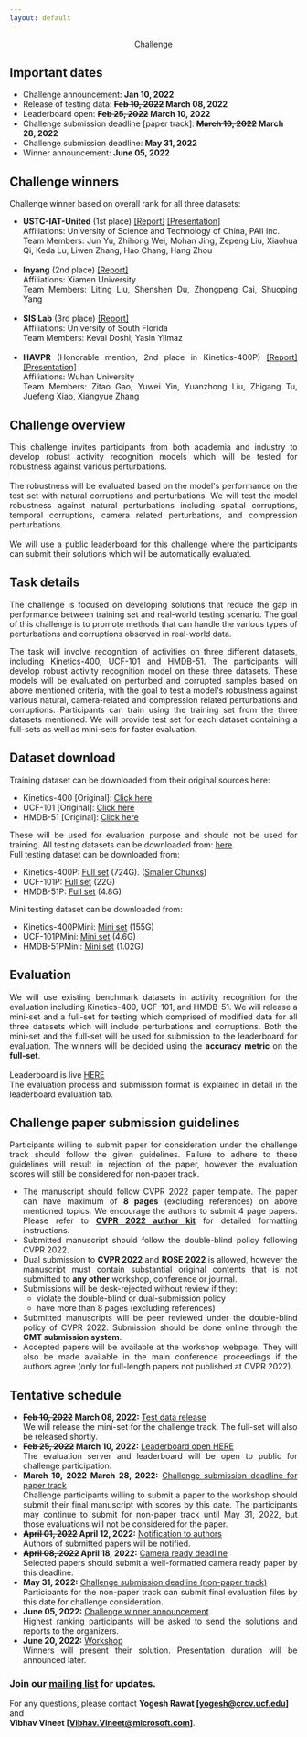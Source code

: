 ```yaml
---
layout: default
---
```


<div style="text-align: center">
<u><g8>Challenge</g8></u>
</div>

## Important dates
- Challenge announcement: <strong>Jan 10, 2022</strong>
- Release of testing data: <strong><s>Feb 10, 2022</s> March 08, 2022</strong>
- Leaderboard open: <strong><s>Feb 25, 2022</s> March 10, 2022</strong>
- Challenge submission deadline [paper track]: <strong><s>March 10, 2022</s> March 28, 2022</strong>
- Challenge submission deadline: <strong>May 31, 2022</strong>
- Winner announcement: <strong>June 05, 2022</strong>


## Challenge winners
<div style="text-align: justify">
Challenge winner based on overall rank for all three datasets:
<ul>
<li><b>USTC-IAT-United</b> (1st place) <a href="https://www.crcv.ucf.edu/wp-content/uploads/2018/11/USTC_IAT_first_solution_rose_challenge_22.pdf">[Report]</a> <a href="https://www.crcv.ucf.edu/wp-content/uploads/2018/11/USTC_IAT_first_presentation_rose_challenge_22.pptx">[Presentation]</a><br>
Affiliations: University of Science and Technology of China, PAII Inc.<br>
Team Members: Jun Yu, Zhihong Wei, Mohan Jing, Zepeng Liu, Xiaohua Qi, Keda Lu, Liwen Zhang, Hao Chang, Hang Zhou
</li>
<br>
<li><b>Inyang</b> (2nd place) <a href="https://www.crcv.ucf.edu/wp-content/uploads/2018/11/inyang_second_solution_rose_challenge_22.pdf">[Report]</a><br>
Affiliations: Xiamen University<br>
Team Members: Liting Liu, Shenshen Du, Zhongpeng Cai, Shuoping Yang
</li>
<br>
<li><b>SIS Lab</b> (3rd place) <a href="https://www.crcv.ucf.edu/wp-content/uploads/2018/11/sislab_third_solution_rose_challenge_22.pdf">[Report]</a><br>
Affiliations: University of South Florida<br>
Team Members: Keval Doshi, Yasin Yilmaz
</li>
<br>
<li><b>HAVPR</b> (Honorable mention, 2nd place in Kinetics-400P) <a href="https://www.crcv.ucf.edu/wp-content/uploads/2018/11/bibiko_fourth_solution_rose_challenge_22.pdf">[Report]</a> <a href="https://www.crcv.ucf.edu/wp-content/uploads/2018/11/bibiko_fourth_presentation_rose_challenge_22.pptx">[Presentation]</a><br>
Affiliations: Wuhan University<br>
Team Members: Zitao Gao, Yuwei Yin, Yuanzhong Liu, Zhigang Tu, Juefeng Xiao, Xiangyue Zhang
</li>
</ul>
</div>

## Challenge overview
<div style="text-align: justify">
This challenge invites participants from both academia and industry to develop robust activity recognition models which will be tested for robustness against various perturbations. 
<br>
<br>
The robustness will be evaluated based on the model's performance on the test set with natural corruptions and perturbations. 
We will test the model robustness against natural perturbations including spatial corruptions, temporal corruptions, 
camera related perturbations, and compression perturbations.
<br>
<br>
We will use a public leaderboard for this challenge where the participants can submit their solutions which will be automatically evaluated.
</div>


## Task details
<div style="text-align: justify">
The challenge is focused on developing solutions that reduce the gap in performance between training set and real-world testing scenario. The goal of this challenge is to promote methods that can handle the various types of perturbations and corruptions observed in real-world data. 
    
The task will involve recognition of activities on three different datasets, including Kinetics-400, UCF-101 and HMDB-51. The participants will develop robust activity recognition model on these three datasets. These models will be evaluated on perturbed and corrupted samples based on above mentioned criteria, with the goal to test a model's robustness against various natural, camera-related and compression related perturbations and corruptions. Participants can train using the training set from the three datasets mentioned. We will provide test set for each dataset containing a full-sets as well as mini-sets for faster evaluation.
</div>

## Dataset download
<div style="text-align: justify">
Training dataset can be downloaded from their original sources here:
<ul>
<li>Kinetics-400 [Original]: <a href="https://storage.googleapis.com/deepmind-media/Datasets/kinetics400.tar.gz">Click here</a></li>
<li>UCF-101 [Original]: <a href="https://www.crcv.ucf.edu/research/data-sets/ucf101/">Click here</a></li>
<li>HMDB-51 [Original]: <a href="https://serre-lab.clps.brown.edu/resource/hmdb-a-large-human-motion-database/#Downloads">Click here</a></li>
</ul>

These will be used for evaluation purpose and should not be used for training. 
All testing datasets can be downloaded from: <a href="https://www.crcv.ucf.edu/data1/robustness/">here</a>.    
Full testing dataset can be downloaded from:
<ul>
<li>Kinetics-400P: <a href="https://www.crcv.ucf.edu/data1/robustness/robustness-kinetics400-fullset.sq">Full set</a> (724G). (<a href="https://www.crcv.ucf.edu/data1/robustness/kinetics400-fullset-split/">Smaller Chunks</a>) </li>
<li>UCF-101P: <a href="https://www.crcv.ucf.edu/data1/robustness/robustness-ucf101-fullset.sq">Full set</a> (22G)</li>
<li>HMDB-51P: <a href="https://www.crcv.ucf.edu/data1/robustness/robustness-hmdb51-fullset.sq">Full set</a> (4.8G)</li>
</ul>
    
Mini testing dataset can be downloaded from:
<ul>
<li>Kinetics-400PMini: <a href="https://www.crcv.ucf.edu/data1/robustness/robustness-kinetics400-smallset.sq">Mini set</a> (155G)</li>
<li>UCF-101PMini: <a href="https://www.crcv.ucf.edu/data1/robustness/robustness-ucf101-smallset.sq">Mini set</a> (4.6G)</li>
<li>HMDB-51PMini: <a href="https://www.crcv.ucf.edu/data1/robustness/robustness-hmdb51-smallset.sq">Mini set</a> (1.02G)</li>
</ul>    
</div>

## Evaluation
<div style="text-align: justify">
We will use existing benchmark datasets in activity recognition for the evaluation including Kinetics-400, UCF-101, and HMDB-51. We will release a mini-set and a full-set for testing which comprised of modified data for all three datasets which will include perturbations and corruptions. Both the mini-set and the full-set will be used for submission to the leaderboard for evaluation. The winners will be decided using the <b>accuracy metric</b> on the <b>full-set</b>.
<br>
<br>
Leaderboard is live <a href="https://codalab.lisn.upsaclay.fr/competitions/2618">HERE</a>
<br>
The evaluation process and submission format is explained in detail in the leaderboard evaluation tab.
</div>


## Challenge paper submission guidelines
<div style="text-align: justify">
Participants willing to submit paper for consideration under the challenge track should follow the given guidelines. Failure to adhere to these guidelines will result in rejection of the paper, however the evaluation scores will still be considered for non-paper track.
<ul>
<li> The manuscript should follow CVPR 2022 paper template. The paper can have maximum of <b>8 pages</b> (excluding references) on above mentioned topics. We encourage the authors to submit 4 page papers. Please refer to <a href="https://cvpr2022.thecvf.com/sites/default/files/2021-10/cvpr2022-author_kit-v1_1-1.zip"><b>CVPR 2022 author kit</b></a> for detailed formatting instructions. </li>
<li> Submitted manuscript should follow the double-blind policy following CVPR 2022.</li>
<li> Dual submission to <b>CVPR 2022</b> and <b>ROSE 2022</b> is allowed, however the manuscript must contain substantial original contents that is not submitted to <b>any other</b> workshop, conference or journal.</li>
<li> Submissions will be desk-rejected without review if they:
    <ul>
    <li> violate the double-blind or dual-submission policy</li>
    <li> have more than 8 pages (excluding references)</li>
    </ul>
</li>
<li> Submitted manuscripts will be peer reviewed under the double-blind policy of CVPR 2022. Submission should be done online through the <b>CMT submission system</b>.</li>
<li> Accepted papers will be available at the workshop webpage. They will also be made available in the main conference proceedings if the authors agree (only for full-length papers not published at CVPR 2022).</li>
</ul>
</div>


## Tentative schedule
<div style="text-align: justify">
<ul>
<li> <b><s>Feb 10, 2022</s> March 08, 2022:</b> <u>Test data release</u> <br>We will release the mini-set for the challenge track. The full-set will also be released shortly. </li>
<li> <b><s>Feb 25, 2022</s> March 10, 2022:</b> <u>Leaderboard open <a href="https://codalab.lisn.upsaclay.fr/competitions/2618">HERE</a></u> <br>The evaluation server and leaderboard will be open to public for challenge participation. </li>
<li> <b><s>March 10, 2022</s> March 28, 2022:</b> <u>Challenge submission deadline for paper track</u> <br>Challenge participants willing to submit a paper to the workshop should submit their final manuscript with scores by this date. The participants may continue to submit for non-paper track until May 31, 2022, but those evaluations will not be considered for the paper. </li>
<li> <b><s>April 01, 2022</s> April 12, 2022:</b> <u>Notification to authors</u> <br>Authors of submitted papers will be notified.</li>
<li> <b><s>April 08, 2022</s> April 18, 2022:</b> <u>Camera ready deadline</u> <br>Selected papers should submit a well-formatted camera ready paper by this deadline.</li>
<li> <b>May 31, 2022:</b> <u>Challenge submission deadline (non-paper track)</u> <br>Participants for the non-paper track can submit final evaluation files by this date for challenge consideration. </li>
<li> <b>June 05, 2022:</b> <u>Challenge winner announcement</u> <br>Highest ranking participants will be asked to send the solutions and reports to the organizers.</li>
<li> <b>June 20, 2022:</b> <u>Workshop</u> <br>Winners will present their solution. Presentation duration will be announced later.</li>
</ul>
</div>

### Join our **[mailing list](https://groups.google.com/g/robustness-challenge)** for updates.
For any questions, please contact **Yogesh Rawat [yogesh@crcv.ucf.edu]** and <br>**Vibhav Vineet [Vibhav.Vineet@microsoft.com]**.
